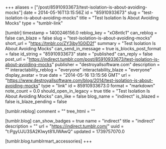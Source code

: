 +++
aliases = ["/post/85910933673/test-isolation-is-about-avoiding-mocks"]
date = 2014-05-16T13:15:56Z
id = "85910933673"
slug = "test-isolation-is-about-avoiding-mocks"
title = "Test Isolation Is About Avoiding Mocks"
type = "tumblr-link"

[tumblr]
timestamp = 1400246156.0
reblog_key = "xO8ntlc1"
can_reblog = false
can_blaze = false
slug = "test-isolation-is-about-avoiding-mocks"
short_url = "https://tmblr.co/ZY3jby1G0iD2f"
summary = "Test Isolation Is About Avoiding Mocks"
can_send_in_message = true
is_blocks_post_format = false
id_string = "85910933673"
state = "published"
can_reply = false
post_url = "https://indirect.tumblr.com/post/85910933673/test-isolation-is-about-avoiding-mocks"
publisher = "destroyallsoftware.com"
description = ""
interactability_reblog = "everyone"
interactability_blaze = "everyone"
display_avatar = true
date = "2014-05-16 13:15:56 GMT"
url = "https://www.destroyallsoftware.com/blog/2014/test-isolation-is-about-avoiding-mocks"
type = "link"
id = 85910933673.0
format = "markdown"
note_count = 0.0
should_open_in_legacy = true
title = "Test Isolation Is About Avoiding Mocks"
can_like = false
blog_name = "indirect"
is_blazed = false
is_blaze_pending = false

[tumblr.reblog]
comment = ""
tree_html = ""

[tumblr.blog]
can_show_badges = true
name = "indirect"
title = "indirect"
description = ""
url = "https://indirect.tumblr.com/"
uuid = "t:PgyUJU3SA2Klwyt81UWAwQ"
updated = 1739757070.0

[tumblr.blog.tumblrmart_accessories]
+++
